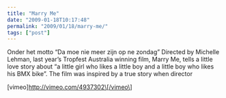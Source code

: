 ```yaml
---
title: "Marry Me"
date: "2009-01-18T10:17:48"
permalink: "2009/01/18/marry-me/"
tags: ["post"]
---
```

Onder het motto “Da moe nie meer zijn op ne zondag” Directed by Michelle Lehman, last year’s Tropfest Australia winning film, Marry Me, tells a little love story about “a little girl who likes a little boy and a little boy who likes his BMX bike”. The film was inspired by a true story when director

\[vimeo\]http://vimeo.com/4937302\[/vimeo\]

